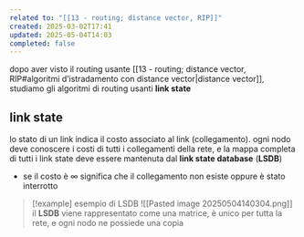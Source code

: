 ```yaml
---
related to: "[[13 - routing; distance vector, RIP]]"
created: 2025-03-02T17:41
updated: 2025-05-04T14:03
completed: false
---
```

dopo aver visto il routing usante [[13 - routing; distance vector, RIP#algoritmi d’istradamento con distance vector|distance vector]], studiamo gli algoritmi di routing usanti **link state**
## link state
lo stato di un link indica il costo associato al link (collegamento). ogni nodo deve conoscere i costi di tutti i collegamenti della rete, e la mappa completa di tutti i link state deve essere mantenuta dal **link state database** (**LSDB**)
- se il costo è $\infty$ significa che il collegamento non esiste oppure è stato interrotto
>[!example] esempio di LSDB
![[Pasted image 20250504140304.png]]
il **LSDB** viene rappresentato come una matrice, è unico per tutta la rete, e ogni nodo ne possiede una copia

